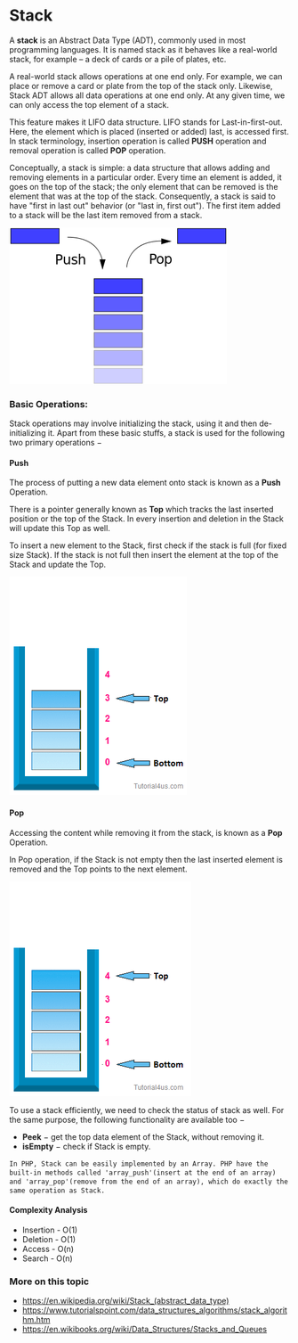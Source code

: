 # Stack

A **stack** is an Abstract Data Type (ADT), commonly used in most programming languages. It is named stack as it behaves like a real-world stack, for example – a deck of cards or a pile of plates, etc.

A real-world stack allows operations at one end only. For example, we can place or remove a card or plate from the top of the stack only. Likewise, Stack ADT allows all data operations at one end only. At any given time, we can only access the top element of a stack.

This feature makes it LIFO data structure. LIFO stands for Last-in-first-out. Here, the element which is placed (inserted or added) last, is accessed first. In stack terminology, insertion operation is called **PUSH** operation and removal operation is called **POP** operation.


Conceptually, a stack is simple: a data structure that allows adding and removing elements in a particular order. Every time an element is added, it goes on the top of the stack; the only element that can be removed is the element that was at the top of the stack. Consequently, a stack is said to have "first in last out" behavior (or "last in, first out"). The first item added to a stack will be the last item removed from a stack.

![Stack](./images/stack.svg)

### Basic Operations:

Stack operations may involve initializing the stack, using it and then de-initializing it. Apart from these basic stuffs, a stack is used for the following two primary operations −

#### Push

The process of putting a new data element onto stack is known as a **Push** Operation.

There is a pointer generally known as **Top** which tracks the last inserted position or the top of the Stack. In every insertion and deletion in the Stack will update this Top as well.

To insert a new element to the Stack, first check if the stack is full (for fixed size Stack). If the stack is not full then insert the element at the top of the Stack and update the Top.

![Stack Push](./images/push-operation.gif)


#### Pop

Accessing the content while removing it from the stack, is known as a **Pop** Operation.

In Pop operation, if the Stack is not empty then the last inserted element is removed and the Top points to the next element.

![Stack Pop](./images/pop-operation.gif)


To use a stack efficiently, we need to check the status of stack as well. For the same purpose, the following functionality are available too −

- **Peek** − get the top data element of the Stack, without removing it.
- **isEmpty** − check if Stack is empty.


```
In PHP, Stack can be easily implemented by an Array. PHP have the built-in methods called 'array_push'(insert at the end of an array) and 'array_pop'(remove from the end of an array), which do exactly the same operation as Stack.
```


#### Complexity Analysis
- Insertion - O(1)
- Deletion - O(1)
- Access - O(n)
- Search - O(n)


### More on this topic
- https://en.wikipedia.org/wiki/Stack_(abstract_data_type)
- https://www.tutorialspoint.com/data_structures_algorithms/stack_algorithm.htm
- https://en.wikibooks.org/wiki/Data_Structures/Stacks_and_Queues
